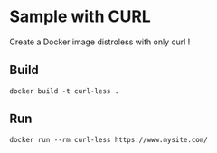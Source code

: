 # Sample with CURL

Create a Docker image distroless with only curl ! 

## Build 

```shell
docker build -t curl-less .
```

## Run 

```shell
docker run --rm curl-less https://www.mysite.com/
```
